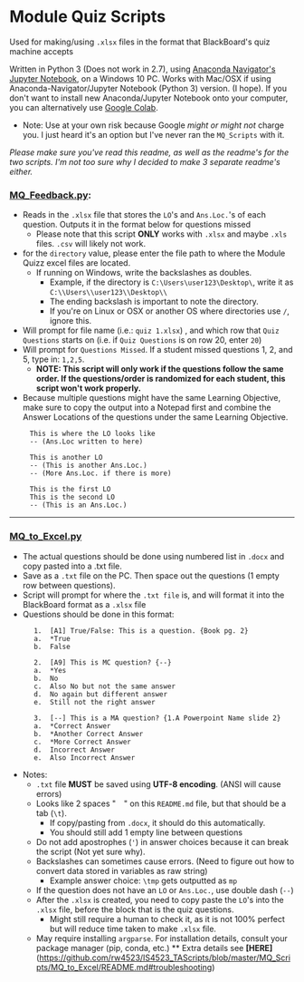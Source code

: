 # Module Quiz Scripts
Used for making/using `.xlsx` files in the format that BlackBoard's quiz machine accepts

Written in Python 3 (Does not work in 2.7), using [Anaconda Navigator's Jupyter Notebook](https://www.anaconda.com/distribution/#windows), on a Windows 10 PC. 
Works with Mac/OSX if using Anaconda-Navigator/Jupyter Notebook (Python 3) version. (I hope).
If you don't want to install new Anaconda/Jupyter Notebook onto your computer, you can alternatively use [Google Colab](https://colab.research.google.com/). 
* Note: Use at your own risk because Google *might or might not* charge you. I just heard it's an option but I've never ran the `MQ_Scripts` with it.

*Please make sure you've read this readme, as well as the readme's for the two scripts. I'm not too sure why I decided to make 3 separate readme's either.*

### [MQ_Feedback.py](https://github.com/rw4523/IS4523_TAScripts/blob/master/MQ_Scripts/MQ_Feedback/MQ_Feedback.py):
   * Reads in the `.xlsx` file that stores the `LO`'s and `Ans.Loc.`'s of each question. Outputs it in the format below for questions missed 
     * Please note that this script **ONLY** works with `.xlsx` and maybe `.xls` files. `.csv` will likely not work.
   * for the `directory` value, please enter the file path to where the Module Quizz excel files are located.
     * If running on Windows, write the backslashes as doubles. 
       * Example, if the directory is `C:\Users\user123\Desktop\`, write it as `C:\\Users\\user123\\Desktop\\`
       * The ending backslash is important to note the directory.
       * If you're on Linux or OSX or another OS where directories use `/`, ignore this.
   * Will prompt for file name (i.e.: `quiz 1.xlsx`) , and which row that `Quiz Questions` starts on (i.e. if `Quiz Questions` is on row 20, enter `20`)
   * Will prompt for `Questions Missed`. If a student missed questions 1, 2, and 5, type in: `1,2,5`. 
     * **NOTE: This script will only work if the questions follow the same order. If the questions/order is randomized for each student, this script won't work properly.** 
   * Because multiple questions might have the same Learning Objective, make sure to copy the output into a Notepad first and combine the Answer Locations of the questions under the same Learning Objective.
 ```    
      This is where the LO looks like
      -- (Ans.Loc written to here)

      This is another LO
      -- (This is another Ans.Loc.)
      -- (More Ans.Loc. if there is more)
      
      This is the first LO
      This is the second LO
      -- (This is an Ans.Loc.)
```

---

### [MQ_to_Excel.py](https://github.com/rw4523/IS4523_TAScripts/blob/master/MQ_Scripts/MQ_to_Excel/MQ_to_Excel.py)
   * The actual questions should be done using numbered list in `.docx` and copy pasted into a .txt file. 
   * Save as a `.txt` file on the PC. Then space out the questions (1 empty row between questions).
   * Script will prompt for where the `.txt file` is, and will format it into the BlackBoard format as a `.xlsx` file
   * Questions should be done in this format:
```
      1.  [A1] True/False: This is a question. {Book pg. 2}
      a.  *True
      b.  False
      
      2.  [A9] This is MC question? {--}
      a.  *Yes
      b.  No
      c.  Also No but not the same answer
      d.  No again but different answer
      e.  Still not the right answer
      
      3.  [--] This is a MA question? {1.A Powerpoint Name slide 2}
      a.  *Correct Answer
      b.  *Another Correct Answer
      c.  *More Correct Answer
      d.  Incorrect Answer
      e.  Also Incorrect Answer
```
  * Notes:
     * `.txt` file **MUST** be saved using **UTF-8 encoding**. (ANSI will cause errors)
     * Looks like 2 spaces "`  `" on this `README.md` file, but that should be a tab (`\t`). 
        * If copy/pasting from `.docx`, it should do this automatically. 
        * You should still add 1 empty line between questions
     * Do not add apostrophes (`'`) in answer choices because it can break the script (Not yet sure why).
     * Backslashes can sometimes cause errors. (Need to figure out how to convert data stored in variables as raw string)
        * Example answer choice: `\tmp` gets outputted as `mp`
     * If the question does not have an `LO` or `Ans.Loc.`, use double dash (`--`)
     * After the `.xlsx` is created, you need to copy paste the `LO`'s into the `.xlsx` file, before the block that is the quiz questions.
        * Might still require a human to check it, as it is not 100% perfect but will reduce time taken to make `.xlsx` file.
     * May require installing `argparse`. For installation details, consult your package manager (pip, conda, etc.)
       ** Extra details see **[HERE]**(https://github.com/rw4523/IS4523_TAScripts/blob/master/MQ_Scripts/MQ_to_Excel/README.md#troubleshooting)
